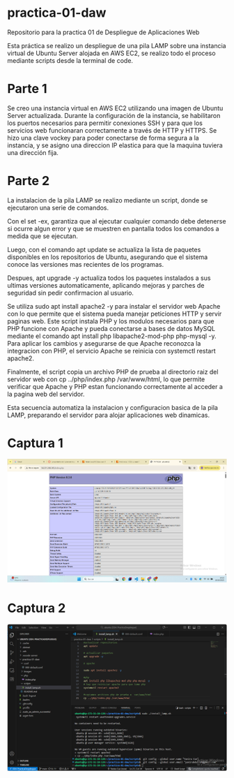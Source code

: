 # practica-01-daw
Repositorio para la practica 01 de Despliegue de Aplicaciones Web 

Esta práctica se realizo un despliegue de una pila LAMP  sobre una instancia virtual de Ubuntu Server alojada en AWS EC2, se realizo todo el proceso mediante scripts desde la terminal de code.

# Parte 1
Se creo una instancia virtual en AWS EC2 utilizando una imagen de Ubuntu Server actualizada. Durante la configuración de la instancia, se habilitaron los puertos necesarios para permitir conexiones SSH y para que los servicios web funcionaran correctamente a través de HTTP y HTTPS. Se hizo una clave vockey para poder conectarse de forma segura a la instancia, y se asigno una direccion IP elastica para que la maquina tuviera una dirección fija.

# Parte 2 
La instalacion de la pila LAMP se realizo mediante un script, donde se ejecutaron una serie de comandos.

Con el set -ex, garantiza que al ejecutar cualquier comando debe detenerse si ocurre algun error y que se muestren en pantalla todos los comandos a medida que se ejecutan. 

Luego, con el comando apt update se actualiza la lista de paquetes disponibles en los repositorios de Ubuntu, asegurando que el sistema conoce las versiones mas recientes de los programas.

Despues, apt upgrade -y actualiza todos los paquetes instalados a sus ultimas versiones automaticamente, aplicando mejoras y parches de seguridad sin pedir confirmacion al usuario.

Se utiliza sudo apt install apache2 -y para instalar el servidor web Apache con  lo que permite que el sistema pueda manejar peticiones HTTP y servir paginas web. Este script instala PHP y los modulos necesarios para que PHP funcione con Apache y pueda conectarse a bases de datos MySQL mediante el comando apt install php libapache2-mod-php php-mysql -y.
Para aplicar los cambios y asegurarse de que Apache reconozca la integracion con PHP, el servicio Apache se reinicia con systemctl restart apache2.

Finalmente, el script copia un archivo PHP de prueba al directorio raiz del servidor web con cp ../php/index.php /var/www/html, lo que permite verificar que Apache y PHP estan funcionando correctamente al acceder a la pagina web del servidor.

Esta secuencia automatiza la instalacion y configuracion basica de la pila LAMP, preparando el servidor para alojar aplicaciones web dinamicas.



# Captura 1
![](images/captura1.png)


# Captura 2
![](images/captura2.png)